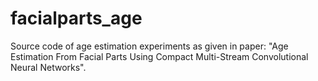 # facialparts_age
Source code of age estimation experiments as given in paper: "Age Estimation From Facial Parts Using Compact Multi-Stream Convolutional Neural Networks".
